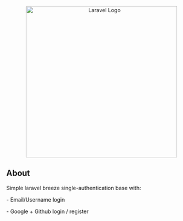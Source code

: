 <p align="center"><a href="https://laravel.com" target="_blank"><img src="https://raw.githubusercontent.com/laravel/art/master/logo-lockup/5%20SVG/2%20CMYK/1%20Full%20Color/laravel-logolockup-cmyk-red.svg" width="400" alt="Laravel Logo"></a></p>

## About

<p>Simple laravel breeze single-authentication base with:</p>
<p>- Email/Username login</p>
<p>- Google + Github login / register</p>

